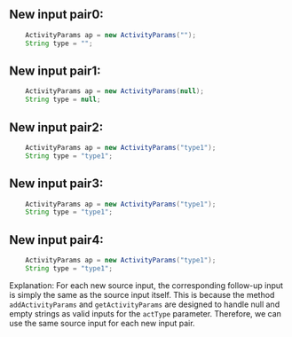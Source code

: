 ## New input pair0:
```java
    ActivityParams ap = new ActivityParams("");
    String type = "";
```

## New input pair1:
```java
    ActivityParams ap = new ActivityParams(null);
    String type = null;
```

## New input pair2:
```java
    ActivityParams ap = new ActivityParams("type1");
    String type = "type1";
```

## New input pair3:
```java
    ActivityParams ap = new ActivityParams("type1");
    String type = "type1";
```

## New input pair4:
```java
    ActivityParams ap = new ActivityParams("type1");
    String type = "type1";
```

Explanation:
For each new source input, the corresponding follow-up input is simply the same as the source input itself. This is because the method `addActivityParams` and `getActivityParams` are designed to handle null and empty strings as valid inputs for the `actType` parameter. Therefore, we can use the same source input for each new input pair.
